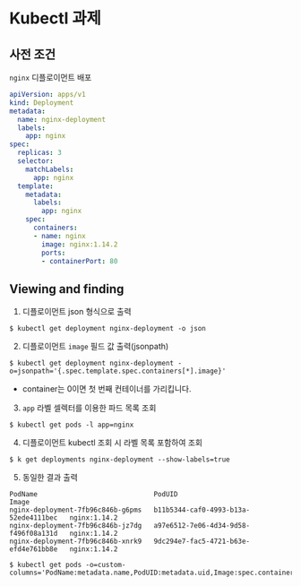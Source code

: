 # Kubectl 과제


## 사전 조건

`nginx` 디플로이먼트 배포
```yaml
apiVersion: apps/v1
kind: Deployment
metadata:
  name: nginx-deployment
  labels:
    app: nginx
spec:
  replicas: 3
  selector:
    matchLabels:
      app: nginx
  template:
    metadata:
      labels:
        app: nginx
    spec:
      containers:
      - name: nginx
        image: nginx:1.14.2
        ports:
        - containerPort: 80
```

## Viewing and finding

1. 디플로이먼트 json 형식으로 출력
```shell
$ kubectl get deployment nginx-deployment -o json
```
2. 디플로이먼트 `image` 필드 값 출력(jsonpath)
```shell
$ kubectl get deployment nginx-deployment -o=jsonpath='{.spec.template.spec.containers[*].image}'
```
- container는 0이면 첫 번째 컨테이너를 가리킵니다.
3. `app` 라벨 셀렉터를 이용한 파드 목록 조회
```shell
$ kubectl get pods -l app=nginx
```
4. 디플로이먼트 kubectl 조회 시 라벨 목록 포함하여 조회
```shell
$ k get deployments nginx-deployment --show-labels=true
```
5. 동일한 결과 출력
```
PodName                             PodUID                                 Image
nginx-deployment-7fb96c846b-g6pms   b11b5344-caf0-4993-b13a-52ede4111bec   nginx:1.14.2
nginx-deployment-7fb96c846b-jz7dg   a97e6512-7e06-4d34-9d58-f496f08a131d   nginx:1.14.2
nginx-deployment-7fb96c846b-xnrk9   9dc294e7-fac5-4721-b63e-efd4e761bb8e   nginx:1.14.2
```
```shell
$ kubectl get pods -o=custom-columns='PodName:metadata.name,PodUID:metadata.uid,Image:spec.containers[*].image'
```